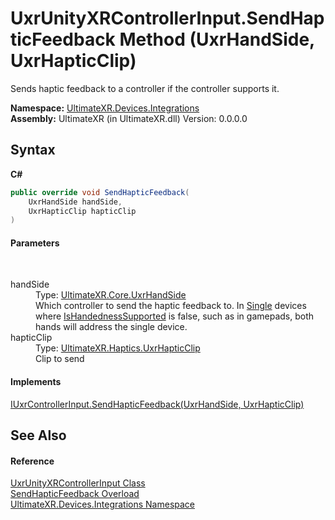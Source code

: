 # UxrUnityXRControllerInput.SendHapticFeedback Method (UxrHandSide, UxrHapticClip)
 

Sends haptic feedback to a controller if the controller supports it.

**Namespace:**&nbsp;<a href="N_UltimateXR_Devices_Integrations">UltimateXR.Devices.Integrations</a><br />**Assembly:**&nbsp;UltimateXR (in UltimateXR.dll) Version: 0.0.0.0

## Syntax

**C#**<br />
``` C#
public override void SendHapticFeedback(
	UxrHandSide handSide,
	UxrHapticClip hapticClip
)
```


#### Parameters
&nbsp;<dl><dt>handSide</dt><dd>Type: <a href="T_UltimateXR_Core_UxrHandSide">UltimateXR.Core.UxrHandSide</a><br />Which controller to send the haptic feedback to. In <a href="T_UltimateXR_Devices_UxrControllerSetupType">Single</a> devices where <a href="P_UltimateXR_Devices_IUxrControllerInput_IsHandednessSupported">IsHandednessSupported</a> is false, such as in gamepads, both hands will address the single device.</dd><dt>hapticClip</dt><dd>Type: <a href="T_UltimateXR_Haptics_UxrHapticClip">UltimateXR.Haptics.UxrHapticClip</a><br />Clip to send</dd></dl>

#### Implements
<a href="M_UltimateXR_Devices_IUxrControllerInput_SendHapticFeedback_1">IUxrControllerInput.SendHapticFeedback(UxrHandSide, UxrHapticClip)</a><br />

## See Also


#### Reference
<a href="T_UltimateXR_Devices_Integrations_UxrUnityXRControllerInput">UxrUnityXRControllerInput Class</a><br /><a href="Overload_UltimateXR_Devices_Integrations_UxrUnityXRControllerInput_SendHapticFeedback">SendHapticFeedback Overload</a><br /><a href="N_UltimateXR_Devices_Integrations">UltimateXR.Devices.Integrations Namespace</a><br />